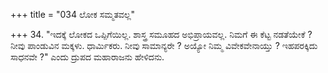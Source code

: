+++
title = "034 ಲೋಕ ಸಮ್ಮತವಲ್ಲ"

+++
34. "ಇದಕ್ಕೆ ಲೋಕದ ಒಪ್ಪಿಗೆಯಿಲ್ಲ. ಶಾಸ್ತ್ರ ಸಮೂಹದ ಅಭಿಪ್ರಾಯವಲ್ಲ. ನಿಮಗೆ ಈ ಕೆಟ್ಟ ನಡತೆಯೇಕೆ ? ನೀವು ಪಾಂಡುವಿನ ಮಕ್ಕಳು. ಧಾರ್ಮಿಕರು. ನೀವು ಸಾಮಾನ್ಯರೇ ? ಅಯ್ಯೋ ನಿಮ್ಮ ವಿವೇಕವೇನಾಯ್ತು ? ಇಹಪರಕ್ಕಿದು ಸಾಧನವೇ ?" ಎಂದು ದ್ರುಪದ ಮಹಾರಾಜನು ಹೇಳಿದನು.